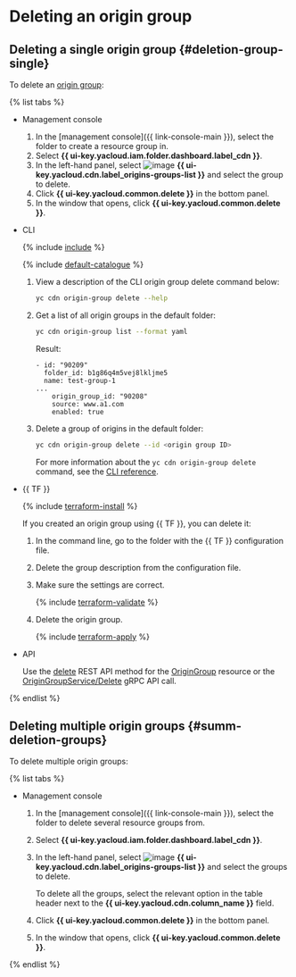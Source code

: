 # Deleting an origin group

## Deleting a single origin group {#deletion-group-single}

To delete an [origin group](../../concepts/origins.md):

{% list tabs %}

- Management console

   1. In the [management console]({{ link-console-main }}), select the folder to create a resource group in.
   1. Select **{{ ui-key.yacloud.iam.folder.dashboard.label_cdn }}**.
   1. In the left-hand panel, select ![image](../../../_assets/cdn/origin-groups.svg) **{{ ui-key.yacloud.cdn.label_origins-groups-list }}** and select the group to delete.
   1. Click **{{ ui-key.yacloud.common.delete }}** in the bottom panel.
   1. In the window that opens, click **{{ ui-key.yacloud.common.delete }}**.

- CLI

   {% include [include](../../../_includes/cli-install.md) %}

   {% include [default-catalogue](../../../_includes/default-catalogue.md) %}

   1. View a description of the CLI origin group delete command below:

      ```bash
      yc cdn origin-group delete --help
      ```

   1. Get a list of all origin groups in the default folder:

      ```bash
      yc cdn origin-group list --format yaml
      ```

      Result:

      ```text
      - id: "90209"
        folder_id: b1g86q4m5vej8lkljme5
        name: test-group-1
      ...
          origin_group_id: "90208"
          source: www.a1.com
          enabled: true
      ```

   1. Delete a group of origins in the default folder:

      ```bash
      yc cdn origin-group delete --id <origin group ID>
      ```

      For more information about the `yc cdn origin-group delete` command, see the [CLI reference](../../../cli/cli-ref/managed-services/cdn/origin-group/delete.md).

- {{ TF }}

   {% include [terraform-install](../../../_includes/terraform-install.md) %}

   If you created an origin group using {{ TF }}, you can delete it:
   1. In the command line, go to the folder with the {{ TF }} configuration file.
   1. Delete the group description from the configuration file.
   1. Make sure the settings are correct.

      {% include [terraform-validate](../../../_includes/mdb/terraform/validate.md) %}

   1. Delete the origin group.

      {% include [terraform-apply](../../../_includes/mdb/terraform/apply.md) %}

- API

   Use the [delete](../../api-ref/OriginGroup/delete.md) REST API method for the [OriginGroup](../../api-ref/OriginGroup/index.md) resource or the [OriginGroupService/Delete](../../api-ref/grpc/origin_group_service.md#Delete) gRPC API call.

{% endlist %}

## Deleting multiple origin groups {#summ-deletion-groups}

To delete multiple origin groups:

{% list tabs %}

- Management console

   1. In the [management console]({{ link-console-main }}), select the folder to delete several resource groups from.
   1. Select **{{ ui-key.yacloud.iam.folder.dashboard.label_cdn }}**.
   1. In the left-hand panel, select ![image](../../../_assets/cdn/origin-groups.svg) **{{ ui-key.yacloud.cdn.label_origins-groups-list }}** and select the groups to delete.

      To delete all the groups, select the relevant option in the table header next to the **{{ ui-key.yacloud.cdn.column_name }}** field.
   1. Click **{{ ui-key.yacloud.common.delete }}** in the bottom panel.
   1. In the window that opens, click **{{ ui-key.yacloud.common.delete }}**.

{% endlist %}